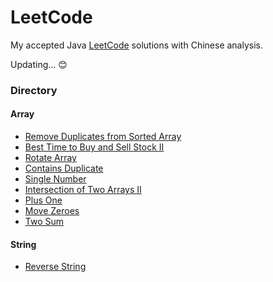 # LeetCode

My accepted Java [LeetCode](https://leetcode-cn.com/) solutions with Chinese analysis.

Updating... :blush:

### Directory

#### Array

* [Remove Duplicates from Sorted Array](problems/Array/removeDuplicates)
* [Best Time to Buy and Sell Stock II](problems/Array/maxProfit)
* [Rotate Array](problems/Array/rotate)
* [Contains Duplicate](problems/Array/containsDuplicate)
* [Single Number](problems/Array/singleNumber)
* [Intersection of Two Arrays II](problems/Array/intersect)
* [Plus One](problems/Array/plusOne)
* [Move Zeroes](problems/Array/moveZeroes)
* [Two Sum](problems/Array/twoSum)

#### String

* [Reverse String](problems/String/reverseString)
